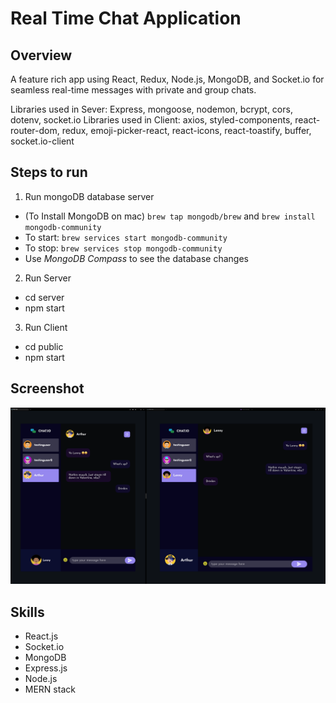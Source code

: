 # Real Time Chat Application

## Overview

A feature rich app using React, Redux, Node.js, MongoDB, and Socket.io for seamless real-time messages with private and group chats.

Libraries used in Sever: Express, mongoose, nodemon, bcrypt, cors, dotenv, socket.io
Libraries used in Client: axios, styled-components, react-router-dom, redux, emoji-picker-react, react-icons, react-toastify, buffer, socket.io-client

## Steps to run
1. Run mongoDB database server

-   (To Install MongoDB on mac) `brew tap mongodb/brew` and `brew install mongodb-community`
-   To start: `brew services start mongodb-community`
-   To stop: `brew services stop mongodb-community`
-   Use _MongoDB Compass_ to see the database changes

2. Run Server

-   cd server
-   npm start

3. Run Client

-   cd public
-   npm start


## Screenshot

![Screenshot](chat-screenshot.png)

## Skills

-   React.js
-   Socket\.io
-   MongoDB
-   Express.js
-   Node.js
-   MERN stack
